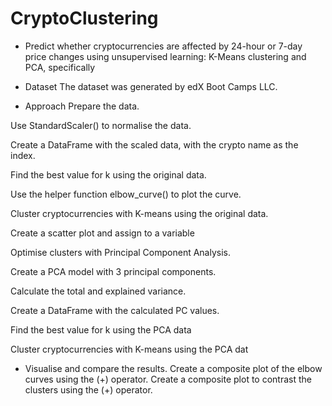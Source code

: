 # CryptoClustering
- Predict whether cryptocurrencies are affected by 24-hour or 7-day price changes using unsupervised learning: K-Means clustering and PCA, specifically

- Dataset
The dataset was generated by edX Boot Camps LLC.

- Approach
Prepare the data.

Use StandardScaler() to normalise the data.

Create a DataFrame with the scaled data, with the crypto name as the index.

Find the best value for k using the original data.

Use the helper function elbow_curve() to plot the curve.

Cluster cryptocurrencies with K-means using the original data.

Create a scatter plot and assign to a variable

Optimise clusters with Principal Component Analysis.

Create a PCA model with 3 principal components.

Calculate the total and explained variance.

Create a DataFrame with the calculated PC values.

Find the best value for k using the PCA data

Cluster cryptocurrencies with K-means using the PCA dat

- Visualise and compare the results.
Create a composite plot of the elbow curves using the (+) operator.
Create a composite plot to contrast the clusters using the (+) operator.
